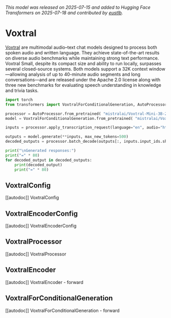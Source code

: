<!--Copyright 2025 The HuggingFace Team. All rights reserved.

Licensed under the Apache License, Version 2.0 (the "License"); you may not use this file except in compliance with
the License. You may obtain a copy of the License at

http://www.apache.org/licenses/LICENSE-2.0

Unless required by applicable law or agreed to in writing, software distributed under the License is distributed on
an "AS IS" BASIS, WITHOUT WARRANTIES OR CONDITIONS OF ANY KIND, either express or implied. See the License for the
specific language governing permissions and limitations under the License.

⚠️ Note that this file is in Markdown but contain specific syntax for our doc-builder (similar to MDX) that may not be
rendered properly in your Markdown viewer.

-->
*This model was released on 2025-07-15 and added to Hugging Face Transformers on 2025-07-18 and contributed by [eustlb](https://huggingface.co/eustlb).*

# Voxtral

[Voxtral](https://huggingface.co/papers/2507.13264) are multimodal audio–text chat models designed to process both spoken audio and written language. They achieve state-of-the-art results on diverse audio benchmarks while maintaining strong text performance. Voxtral Small, despite its compact size and ability to run locally, surpasses several closed-source systems. Both models support a 32K context window—allowing analysis of up to 40-minute audio segments and long conversations—and are released under the Apache 2.0 license along with three new benchmarks for evaluating speech understanding in knowledge and trivia tasks.

<hfoptions id="usage">
<hfoption id="VoxtralForConditionalGeneration">

```py
import torch
from transformers import VoxtralForConditionalGeneration, AutoProcessor

processor = AutoProcessor.from_pretrained( "mistralai/Voxtral-Mini-3B-2507")
model = VoxtralForConditionalGeneration.from_pretrained( "mistralai/Voxtral-Mini-3B-2507", dtype="auto")

inputs = processor.apply_transcription_request(language="en", audio="https://huggingface.co/datasets/hf-internal-testing/dummy-audio-samples/resolve/main/obama.mp3", model_id=mistralai/Voxtral-Mini-3B-2507)

outputs = model.generate(**inputs, max_new_tokens=500)
decoded_outputs = processor.batch_decode(outputs[:, inputs.input_ids.shape[1]:], skip_special_tokens=True)

print("\nGenerated responses:")
print("=" * 80)
for decoded_output in decoded_outputs:
    print(decoded_output)
    print("=" * 80)
```

</hfoption>
</hfoptions>

## VoxtralConfig

[[autodoc]] VoxtralConfig

## VoxtralEncoderConfig

[[autodoc]] VoxtralEncoderConfig

## VoxtralProcessor

[[autodoc]] VoxtralProcessor

## VoxtralEncoder

[[autodoc]] VoxtralEncoder
    - forward

## VoxtralForConditionalGeneration

[[autodoc]] VoxtralForConditionalGeneration
    - forward
